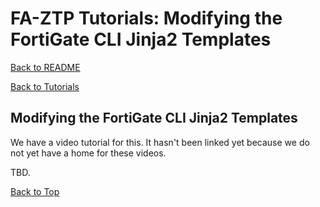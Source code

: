# FA-ZTP Tutorials: Modifying the FortiGate CLI Jinja2 Templates

[Back to README](../../README.md#table-of-contents)

[Back to Tutorials](TUTORIALS.md)

## Modifying the FortiGate CLI Jinja2 Templates

We have a video tutorial for this. It hasn't been linked yet because we do not yet have a home for these videos. 

TBD.


[Back to Top](#table-of-contents)